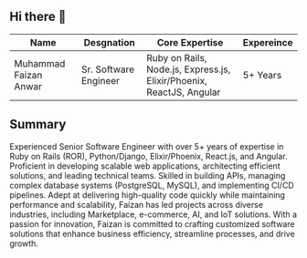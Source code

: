 ## Hi there 👋

| Name  | Desgnation |  Core Expertise | Expereince |
| ------------- | ------------- | ------------- | ------------- |
| Muhammad Faizan Anwar  | Sr. Software Engineer | Ruby on Rails, Node.js, Express.js, Elixir/Phoenix, ReactJS, Angular | 5+ Years

## Summary

Experienced Senior Software Engineer with over 5+ years of expertise in Ruby on Rails (ROR), Python/Django, Elixir/Phoenix, React.js, and Angular. Proficient in developing scalable web applications, architecting efficient solutions, and leading technical teams. Skilled in building APIs, managing complex database systems (PostgreSQL, MySQL), and implementing CI/CD pipelines. Adept at delivering high-quality code quickly while maintaining performance and scalability, Faizan has led projects across diverse industries, including Marketplace, e-commerce, AI, and IoT solutions. With a passion for innovation, Faizan is committed to crafting customized software solutions that enhance business efficiency, streamline processes, and drive growth.
<!--
**faizananwardeveloper/faizananwardeveloper** is a ✨ _special_ ✨ repository because its `README.md` (this file) appears on your GitHub profile.

Here are some ideas to get you started:

- 🔭 I’m currently working on ...
- 🌱 I’m currently learning ...
- 👯 I’m looking to collaborate on ...
- 🤔 I’m looking for help with ...
- 💬 Ask me about ...
- 📫 How to reach me: ...
- 😄 Pronouns: ...
- ⚡ Fun fact: ...
-->
